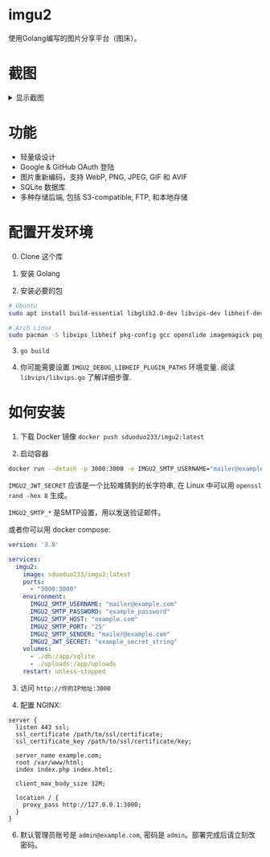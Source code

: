 # imgu2
使用Golang编写的图片分享平台（图床）。

# 截图

<details>
  <summary>显示截图</summary>

![image preview page](https://github.com/sduoduo233/imgu2/blob/master/screenshots/1.png?raw=true)

![my uploads page](https://github.com/sduoduo233/imgu2/blob/master/screenshots/2.png?raw=true)

![user list](https://github.com/sduoduo233/imgu2/blob/master/screenshots/3.png?raw=true)

![image list](https://github.com/sduoduo233/imgu2/blob/master/screenshots/4.png?raw=true)

![login page](https://github.com/sduoduo233/imgu2/blob/master/screenshots/5.png?raw=true)

</details>

# 功能

- 轻量级设计
- Google & GitHub OAuth 登陆
- 图片重新编码，支持 WebP, PNG, JPEG, GIF 和 AVIF
- SQLite 数据库
- 多种存储后端, 包括 S3-compatible, FTP, 和本地存储

# 配置开发环境

0. Clone 这个库

1. 安装 Golang

2. 安装必要的包

```bash
# Ubuntu
sudo apt install build-essential libglib2.0-dev libvips-dev libheif-dev libheif-plugin-* libheif1

# Arch Linux
sudo pacman -S libvips libheif pkg-config gcc openslide imagemagick poppler-glib

```

3. `go build`

4. 你可能需要设置 `IMGU2_DEBUG_LIBHEIF_PLUGIN_PATHS` 环境变量. 阅读 `libvips/libvips.go` 了解详细步骤.

# 如何安装

1. 下载 Docker 镜像 `docker push sduoduo233/imgu2:latest`

2. 启动容器

```bash
docker run --detach -p 3000:3000 -e IMGU2_SMTP_USERNAME="mailer@example.com"  -e IMGU2_SMTP_PASSWORD="example_password" -e IMGU2_SMTP_HOST="example.com" -e IMGU2_SMTP_PORT=25 -e IMGU2_SMTP_SENDER="mailer@example.com" -e IMGU2_JWT_SECRET="example_secret_string" -v ./db:/app/sqlite -v ./uploads:/app/uploads sduoduo233/imgu2:latest
```

`IMGU2_JWT_SECRET` 应该是一个比较难猜到的长字符串, 在 Linux 中可以用 `openssl rand -hex 8` 生成。

`IMGU2_SMTP_*` 是SMTP设置，用以发送验证邮件。


或者你可以用 docker compose:

```yaml
version: '3.8'

services:
  imgu2:
    image: sduoduo233/imgu2:latest
    ports:
      - "3000:3000"
    environment:
      IMGU2_SMTP_USERNAME: "mailer@example.com"
      IMGU2_SMTP_PASSWORD: "example_password"
      IMGU2_SMTP_HOST: "example.com"
      IMGU2_SMTP_PORT: "25"
      IMGU2_SMTP_SENDER: "mailer@example.com"
      IMGU2_JWT_SECRET: "example_secret_string"
    volumes:
      - ./db:/app/sqlite
      - ./uploads:/app/uploads
    restart: unless-stopped
```

3. 访问 `http://你的IP地址:3000`

4. 配置 NGINX:

```nginx
server {
  listen 443 ssl;
  ssl_certificate /path/to/ssl/certificate;
  ssl_certificate_key /path/to/ssl/certificate/key;

  server_name example.com;
  root /var/www/html;
  index index.php index.html;

  client_max_body_size 32M;

  location / {
    proxy_pass http://127.0.0.1:3000;
  }
}
```

6. 默认管理员账号是 `admin@example.com`, 密码是 `admin`。部署完成后请立刻改密码。